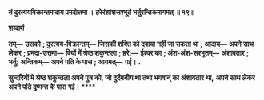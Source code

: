 **तं दुरत्ययविक्रान्तमादाय प्रमदोत्तमा ।** **हरेरंशांशसश्भूतं भर्तुरन्तिकमागमत् ॥ १९॥** 

**शब्दार्थ** 

**तम्—** **उसको** **; दुरत्यय-विक्रान्तम्—** **जिसकी शक्ति को दबाया नहीं जा सकता था** **; आदाय—** **अपने साथ लेकर** **; प्रमदा-उत्तमा—** **षियों में श्रेष्ठ शकुन्तला** **; हरे:—** **ईश्वर का** **; अंश-अंश-सश्भूतम्—** **अंशावतार** **; भर्तु: अन्तिकम्—** **अपने पति के पास** **; आगमत्—** **गई।** **.** 

**सुन्दरियों में श्रेष्ठ शकुन्तला अपने पुत्र को, जो दुर्दमनीय था तथा भगवान् का अंशावतार था,** **अपने साथ लेकर अपने पति दुष्मन्त के पास गई।** **** 
